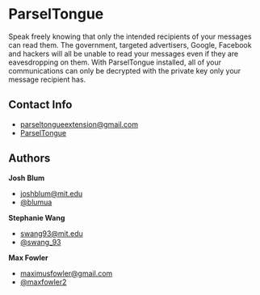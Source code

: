 ParselTongue
===========

Speak freely knowing that only the intended recipients of your messages can read them. The government, targeted advertisers, Google, Facebook and hackers will all be unable to read your messages even if they are eavesdropping on them. With ParselTongue installed, all of your communications can only be decrypted with the private key only your message recipient has.

## Contact Info

+ [parseltongueextension@gmail.com](mailto:parseltongueextension@gmail.com)
+ [ParselTongue](https://getparseltongue.com/)


## Authors

**Josh Blum**
+ [joshblum@mit.edu](mailto:joshblum@mit.edu)
+ [@blumua](https://twitter.com/blumua)

**Stephanie Wang**
+ [swang93@mit.edu](mailto:swang93@mit.edu)
+ [@swang_93](https://twitter.com/swang_93)

**Max Fowler**

+ [maximusfowler@gmail.com](mailto:maximusfowler@gmail.com)
+ [@maxfowler2](https://twitter.com/maxfowler2)